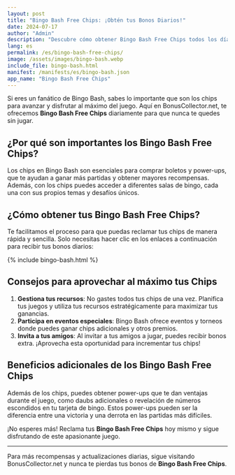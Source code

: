 ```yaml
---
layout: post
title: "Bingo Bash Free Chips: ¡Obtén tus Bonos Diarios!"
date: 2024-07-17
author: "Admin"
description: "Descubre cómo obtener Bingo Bash Free Chips todos los días y disfruta al máximo de este emocionante juego de bingo. ¡Haz clic para tus recompensas diarias!"
lang: es
permalink: /es/bingo-bash-free-chips/
image: /assets/images/bingo-bash.webp
include_file: bingo-bash.html
manifest: /manifests/es/bingo-bash.json
app_name: "Bingo Bash Free Chips"
---
```


Si eres un fanático de Bingo Bash, sabes lo importante que son los chips para avanzar y disfrutar al máximo del juego. Aquí en BonusCollector.net, te ofrecemos **Bingo Bash Free Chips** diariamente para que nunca te quedes sin jugar.

## ¿Por qué son importantes los Bingo Bash Free Chips?

Los chips en Bingo Bash son esenciales para comprar boletos y power-ups, que te ayudan a ganar más partidas y obtener mayores recompensas. Además, con los chips puedes acceder a diferentes salas de bingo, cada una con sus propios temas y desafíos únicos.

## ¿Cómo obtener tus Bingo Bash Free Chips?

Te facilitamos el proceso para que puedas reclamar tus chips de manera rápida y sencilla. Solo necesitas hacer clic en los enlaces a continuación para recibir tus bonos diarios:

{% include bingo-bash.html %}

## Consejos para aprovechar al máximo tus Chips

1. **Gestiona tus recursos**: No gastes todos tus chips de una vez. Planifica tus juegos y utiliza tus recursos estratégicamente para maximizar tus ganancias.
2. **Participa en eventos especiales**: Bingo Bash ofrece eventos y torneos donde puedes ganar chips adicionales y otros premios.
3. **Invita a tus amigos**: Al invitar a tus amigos a jugar, puedes recibir bonos extra. ¡Aprovecha esta oportunidad para incrementar tus chips!

## Beneficios adicionales de los Bingo Bash Free Chips

Además de los chips, puedes obtener power-ups que te dan ventajas durante el juego, como daubs adicionales o revelación de números escondidos en tu tarjeta de bingo. Estos power-ups pueden ser la diferencia entre una victoria y una derrota en las partidas más difíciles.

¡No esperes más! Reclama tus **Bingo Bash Free Chips** hoy mismo y sigue disfrutando de este apasionante juego.

---

Para más recompensas y actualizaciones diarias, sigue visitando BonusCollector.net y nunca te pierdas tus bonos de **Bingo Bash Free Chips**.